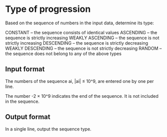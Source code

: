 # Type of progression
Based on the sequence of numbers in the input data, 
determine its type:

CONSTANT – the sequence consists of identical values
ASCENDING – the sequence is strictly increasing
WEAKLY ASCENDING – the sequence is not strictly increasing
DESCENDING – the sequence is strictly decreasing
WEAKLY DESCENDING – the sequence is not strictly 
decreasing
RANDOM – the sequence does not belong to any of the above 
types
## Input format
The numbers of the sequence ai, |ai| ≤ 10^9, are entered 
one by one per line.

The number -2 × 10^9 indicates the end of the sequence. It 
is not included in the sequence.

## Output format
In a single line, output the sequence type.